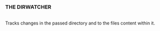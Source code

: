 ### THE DIRWATCHER 
<br />
Tracks changes in the passed directory and to the files content within it.
